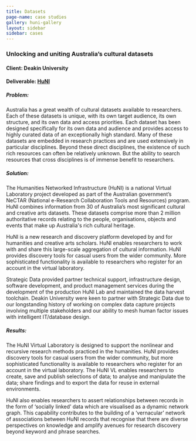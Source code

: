 ```yaml
---
title: Datasets
page-name: case studies
gallery: huni-gallery
layout: sidebar
sidebar: cases
---
```

### Unlocking and uniting Australia’s cultural datasets

#### Client: Deakin University

#### Deliverable: <a href="https://huni.net.au/" target="_blank">HuNI</a>

##### Problem:

Australia has a great wealth of cultural datasets available to researchers.
Each of these datasets is unique, with its own target audience, its own
structure, and its own data and access priorities. Each dataset has been
designed specifically for its own data and audience and provides access to
highly curated data of an exceptionally high standard. Many of these datasets
are embedded in research practices and are used extensively in particular
disciplines. Beyond these direct disciplines, the existence of such rich
resources can often be relatively unknown. But the ability to search resources
that cross disciplines is of immense benefit to researchers.

##### Solution:

The Humanities Networked Infrastructure (HuNI) is a national Virtual
Laboratory project developed as part of the Australian government’s NeCTAR
(National e-Research Collaboration Tools and Resources) program. HuNI combines
information from 30 of Australia’s most significant cultural and creative arts
datasets. These datasets comprise more than 2 million authoritative records
relating to the people, organisations, objects and events that make up
Australia's rich cultural heritage. 

HuNI is a new research and discovery platform developed by and for
humanities and creative arts scholars. HuNI enables researchers to work with
and share this large-scale aggregation of cultural information. HuNI provides
discovery tools for casual users from the wider community. More sophisticated
functionality is available to researchers who register for an account in the
virtual laboratory.

Strategic Data provided partner technical support, infrastructure design,
software development, and product management services during the development of
the production HuNI Lab and maintained the data harvest toolchain. Deakin
University were keen to partner with Strategic Data due to our longstanding
history of working on complex data capture projects involving multiple
stakeholders and our ability to mesh human factor issues with intelligent
IT/database design.

##### Results:

The HuNI Virtual Laboratory is designed to support the nonlinear and
recursive research methods practiced in the humanities. HuNI provides discovery
tools for casual users from the wider community, but more sophisticated
functionality is available to researchers who register for an account in the
virtual laboratory. The HuNI VL enables researchers to create, save and publish
selections of data; to analyse and manipulate the data; share findings and to
export the data for reuse in external environments.

HuNI also enables researchers to assert relationships between records in the
form of ‘socially linked’ data which are visualised as a dynamic network graph.
This capability contributes to the building of a ‘vernacular’ network of
associations between HuNI records that recognise that there are diverse
perspectives on knowledge and amplify avenues for research discovery beyond
keyword and phrase searches.
